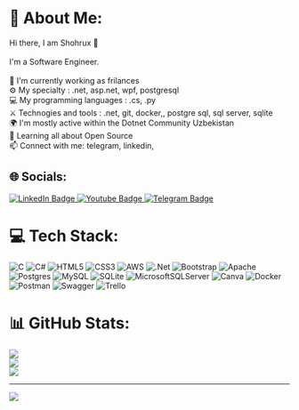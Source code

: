 # 💫 About Me:
Hi there, I am Shohrux 👋<br><br>I'm a Software Engineer.<br><br>🏢 I'm currently working as frilances<br>⚙️ My specialty : .net, asp.net, wpf, postgresql<br>💻 My programming languages : .cs, .py<br>⚔️ Technogies and tools : .net, git, docker,, postgre sql, sql server, sqlite<br>🌍 I'm mostly active within the Dotnet Community Uzbekistan<br>🌱 Learning all about Open Source<br>📫 Connect with me: telegram, linkedin,<br>


## 🌐 Socials:
<div id="badges">
  <a href="https://www.linkedin.com/in/shohrux-zokirjonov-935b67228/">
    <img src="https://img.shields.io/badge/LinkedIn-blue?style=for-the-badge&logo=linkedin&logoColor=white" alt="LinkedIn Badge"/>
  </a>
  <a href="https://www.youtube.com/channel/UC2JUex4LmdImea-1M1exZgQ">
    <img src="https://img.shields.io/badge/YouTube-red?style=for-the-badge&logo=youtube&logoColor=white" alt="Youtube Badge"/>
  </a>
  <a href="https://www.telegram.me/ShohruxZokirjonov">
    <img src="https://img.shields.io/badge/Telegram-blue?style=for-the-badge&logo=telegram&logoColor=white" alt="Telegram Badge"/>
  </a>
</div>


# 💻 Tech Stack:
![C](https://img.shields.io/badge/c-%2300599C.svg?style=for-the-badge&logo=c&logoColor=white) ![C#](https://img.shields.io/badge/c%23-%23239120.svg?style=for-the-badge&logo=c-sharp&logoColor=white) ![HTML5](https://img.shields.io/badge/html5-%23E34F26.svg?style=for-the-badge&logo=html5&logoColor=white) ![CSS3](https://img.shields.io/badge/css3-%231572B6.svg?style=for-the-badge&logo=css3&logoColor=white) ![AWS](https://img.shields.io/badge/AWS-%23FF9900.svg?style=for-the-badge&logo=amazon-aws&logoColor=white) ![.Net](https://img.shields.io/badge/.NET-5C2D91?style=for-the-badge&logo=.net&logoColor=white) ![Bootstrap](https://img.shields.io/badge/bootstrap-%23563D7C.svg?style=for-the-badge&logo=bootstrap&logoColor=white) ![Apache](https://img.shields.io/badge/apache-%23D42029.svg?style=for-the-badge&logo=apache&logoColor=white) ![Postgres](https://img.shields.io/badge/postgres-%23316192.svg?style=for-the-badge&logo=postgresql&logoColor=white) ![MySQL](https://img.shields.io/badge/mysql-%2300f.svg?style=for-the-badge&logo=mysql&logoColor=white) ![SQLite](https://img.shields.io/badge/sqlite-%2307405e.svg?style=for-the-badge&logo=sqlite&logoColor=white) ![MicrosoftSQLServer](https://img.shields.io/badge/Microsoft%20SQL%20Sever-CC2927?style=for-the-badge&logo=microsoft%20sql%20server&logoColor=white) ![Canva](https://img.shields.io/badge/Canva-%2300C4CC.svg?style=for-the-badge&logo=Canva&logoColor=white) ![Docker](https://img.shields.io/badge/docker-%230db7ed.svg?style=for-the-badge&logo=docker&logoColor=white) ![Postman](https://img.shields.io/badge/Postman-FF6C37?style=for-the-badge&logo=postman&logoColor=white) ![Swagger](https://img.shields.io/badge/-Swagger-%23Clojure?style=for-the-badge&logo=swagger&logoColor=white) ![Trello](https://img.shields.io/badge/Trello-%23026AA7.svg?style=for-the-badge&logo=Trello&logoColor=white)
# 📊 GitHub Stats:
![](https://github-readme-stats.vercel.app/api?username=zokirjanov&theme=dark&hide_border=false&include_all_commits=false&count_private=false)<br/>
![](https://github-readme-streak-stats.herokuapp.com/?user=zokirjanov&theme=dark&hide_border=false)<br/>
![](https://github-readme-stats.vercel.app/api/top-langs/?username=zokirjanov&theme=dark&hide_border=false&include_all_commits=false&count_private=false&layout=compact)

---
[![](https://visitcount.itsvg.in/api?id=zokirjanov&icon=0&color=0)](https://visitcount.itsvg.in)

<!-- Proudly created with GPRM ( https://gprm.itsvg.in ) -->
